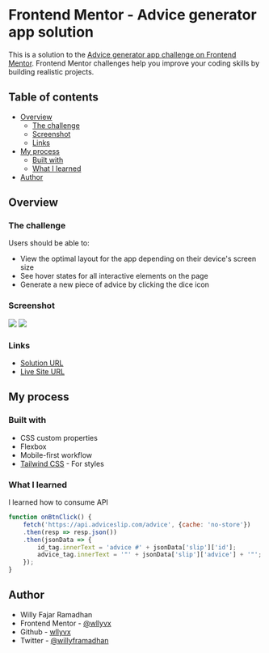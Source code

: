 # Frontend Mentor - Advice generator app solution

This is a solution to the [Advice generator app challenge on Frontend Mentor](https://www.frontendmentor.io/challenges/advice-generator-app-QdUG-13db). Frontend Mentor challenges help you improve your coding skills by building realistic projects.

## Table of contents

- [Overview](#overview)
  - [The challenge](#the-challenge)
  - [Screenshot](#screenshot)
  - [Links](#links)
- [My process](#my-process)
  - [Built with](#built-with)
  - [What I learned](#what-i-learned)
- [Author](#author)


## Overview

### The challenge

Users should be able to:

- View the optimal layout for the app depending on their device's screen size
- See hover states for all interactive elements on the page
- Generate a new piece of advice by clicking the dice icon

### Screenshot

![](../screenshots/desktop.png.jpg)
![](../screenshots/mobile.png.jpg)

### Links

- [Solution URL](https://github.com/wllyvx/frontendmentor-advice-generator)
- [Live Site URL](https://wllyvx.github.io/frontendmentor-advice-generator/)

## My process

### Built with
- CSS custom properties
- Flexbox
- Mobile-first workflow
- [Tailwind CSS](https://tailwindcss.com/) - For styles

### What I learned

I learned how to consume API

```js
function onBtnClick() {
    fetch('https://api.adviceslip.com/advice', {cache: 'no-store'})
    .then(resp => resp.json())
    .then(jsonData => {
        id_tag.innerText = 'advice #' + jsonData['slip']['id'];
        advice_tag.innerText = '"' + jsonData['slip']['advice'] + '"';
    }); 
} 
```

## Author

- Willy Fajar Ramadhan
- Frontend Mentor - [@wllyvx](https://www.frontendmentor.io/profile/wllyvx)
- Github - [wllyvx](https://github.com/wllyvx)
- Twitter - [@willyframadhan](https://www.twitter.com/willyframadhan)
